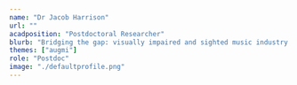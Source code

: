```yaml
---
name: "Dr Jacob Harrison"
url: ""
acadposition: "Postdoctoral Researcher"
blurb: "Bridging the gap: visually impaired and sighted music industry professionals working side by side"
themes: ["augmi"]
role: "Postdoc"
image: "./defaultprofile.png"
---
```

